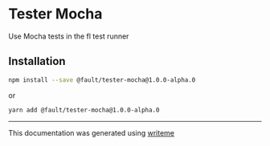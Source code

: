 # Tester Mocha

Use Mocha tests in the fl test runner

## Installation

```bash
npm install --save @fault/tester-mocha@1.0.0-alpha.0
```
or
```bash
yarn add @fault/tester-mocha@1.0.0-alpha.0
```

---
This documentation was generated using [writeme](https://www.npmjs.com/package/@pshaw/writeme)
